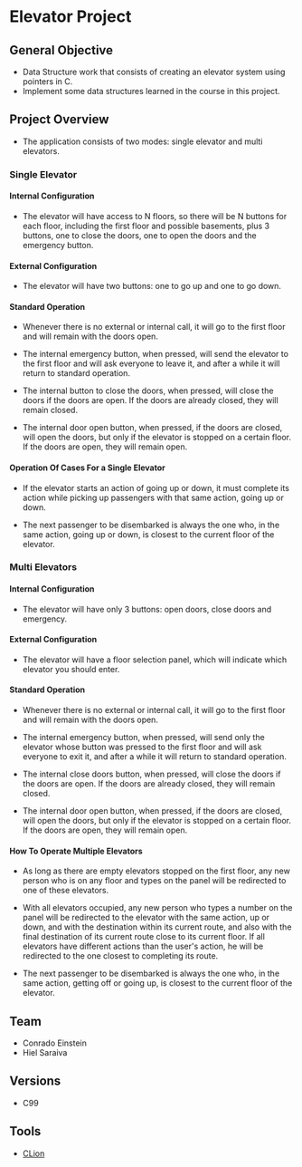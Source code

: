 # Elevator Project

## General Objective

- Data Structure work that consists of creating an elevator system using pointers in C.
- Implement some data structures learned in the course in this project.

## Project Overview

- The application consists of two modes: single elevator and multi elevators.

### Single Elevator

#### Internal Configuration

- The elevator will have access to N floors, so there will be N buttons for each floor, including the first floor and possible basements, plus 3 buttons, one to close the doors, one to open the doors and the emergency button.

#### External Configuration

- The elevator will have two buttons: one to go up and one to go down.

#### Standard Operation

- Whenever there is no external or internal call, it will go to the first floor and will remain with the doors open.

- The internal emergency button, when pressed, will send the elevator to the first floor and will ask everyone to leave it, and after a while it will return to standard operation.

- The internal button to close the doors, when pressed, will close the doors if the doors are open. If the doors are already closed, they will remain closed.

- The internal door open button, when pressed, if the doors are closed, will open the doors, but only if the elevator is stopped on a certain floor. If the doors are open, they will remain open.

#### Operation Of Cases For a Single Elevator

- If the elevator starts an action of going up or down, it must complete its action while picking up passengers with that same action, going up or down.

- The next passenger to be disembarked is always the one who, in the same action, going up or down, is closest to the current floor of the elevator.

### Multi Elevators

#### Internal Configuration

- The elevator will have only 3 buttons: open doors, close doors and emergency.

#### External Configuration

- The elevator will have a floor selection panel, which will indicate which elevator you should enter.

#### Standard Operation

- Whenever there is no external or internal call, it will go to the first floor and will remain with the doors open.

- The internal emergency button, when pressed, will send only the elevator whose button was pressed to the first floor and will ask everyone to exit it, and after a while it will return to standard operation.

- The internal close doors button, when pressed, will close the doors if the doors are open. If the doors are already closed, they will remain closed.

- The internal door open button, when pressed, if the doors are closed, will open the doors, but only if the elevator is stopped on a certain floor. If the doors are open, they will remain open.

#### How To Operate Multiple Elevators

- As long as there are empty elevators stopped on the first floor, any new person who is on any floor and types on the panel will be redirected to one of these elevators.

- With all elevators occupied, any new person who types a number on the panel will be redirected to the elevator with the same action, up or down, and with the destination within its current route, and also with the final destination of its current route close to its current floor. If all elevators have different actions than the user's action, he will be redirected to the one closest to completing its route.

- The next passenger to be disembarked is always the one who, in the same action, getting off or going up, is closest to the current floor of the elevator.

## Team

- Conrado Einstein
- Hiel Saraiva

## Versions

- C99

## Tools

- [CLion](https://www.jetbrains.com/clion/)